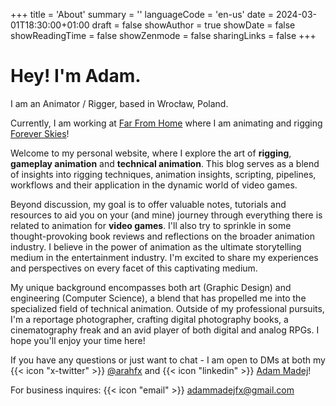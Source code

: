 +++
title = 'About'
summary = ''
languageCode = 'en-us'
date = 2024-03-01T18:30:00+01:00
draft = false
showAuthor = true
showDate = false
showReadingTime = false
showZenmode = false
sharingLinks = false
+++

# Hey! I'm Adam. 
I am an Animator / Rigger, based in Wrocław, Poland. 

Currently, I am working at [Far From Home](https://www.farfromhomegames.com/) where I am animating and rigging [Forever Skies](https://store.steampowered.com/app/1641960/Forever_Skies/)!

Welcome to my personal website, where I explore the art of **rigging**, **gameplay animation** and **technical animation**. This blog serves as a blend of insights into rigging techniques, animation insights, scripting, pipelines, workflows and their application in the dynamic world of video games.

Beyond discussion, my goal is to offer valuable notes, tutorials and resources to aid you on your (and mine) journey through everything there is related to animation for **video games**. I'll also try to sprinkle in some thought-provoking book reviews and reflections on the broader animation industry. I believe in the power of animation as the ultimate storytelling medium in the entertainment industry. I'm excited to share my experiences and perspectives on every facet of this captivating medium.

My unique background encompasses both art (Graphic Design) and engineering (Computer Science), a blend that has propelled me into the specialized field of technical animation. 
Outside of my professional pursuits, I'm a reportage photographer, crafting digital photography books, a cinematography freak and an avid player of both digital and analog RPGs.
I hope you'll enjoy your time here!

If you have any questions or just want to chat - I am open to DMs at both my {{< icon "x-twitter" >}} [@arahfx](https://twitter.com/arahfx) and {{< icon "linkedin" >}} [Adam Madej](https://www.linkedin.com/in/arahfx/)!

For business inquires: {{< icon "email" >}} <a href="mailto:adammadejfx@gmail.com"> adammadejfx@gmail.com</a>